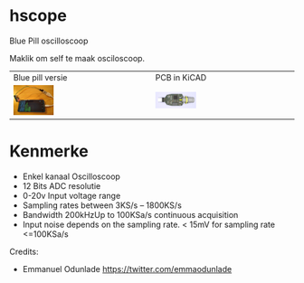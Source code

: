 # hscope
Blue Pill oscilloscoop

Maklik om self te maak osciloscoop.

<table border="0" width="80%">
 <tr>
   <td>
    Blue pill versie
   </td>
   <td>
     PCB in KiCAD
   </td>
 </tr>
 <tr>
   <td>
    <img src="https://github.com/pappavis/hscope/blob/master/plaatjes/HS101_STM32Utils.jpg?raw=true" width="30%" hieght="30%">
   </td>
   <td>
    <img src="https://github.com/pappavis/hscope/blob/master/plaatjes/PCB-Version.jpg?raw=true" width="30%" hieght="30%">
   </td>
 </tr>
</table>

# Kenmerke
- Enkel kanaal Oscilloscoop
 - 12 Bits ADC resolutie
 - 0-20v Input voltage range
 - Sampling rates between 3KS/s – 1800KS/s
 - Bandwidth 200kHzUp to 100KSa/s continuous acquisition
 - Input noise depends on the sampling rate. < 15mV for sampling rate <=100KSa/s

Credits:
 - Emmanuel Odunlade  https://twitter.com/emmaodunlade
 
